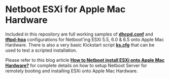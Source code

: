 Netboot ESXi for Apple Mac Hardware
===================

Included in this repository are full working samples of **[dhcpd.conf](sample-dhcpd.conf)** and **[tftpd-hpa](sample-tftpd-hpa)** configurations for Netboot'ing ESXi 5.5, 6.0 & 6.5 onto Apple Mac Hardware. There is also a very basic Kickstart script **[ks.cfg](sample-ks.cfg)** that can be used to test a scripted installation.

Please refer to this blog article **[How to Netboot install ESXi onto Apple Mac Hardware?](http://www.virtuallyghetto.com/2017/01/how-to-netboot-install-esxi-onto-apple-mac-hardware.html)** for complete details on how to setup Netboot Server for remotely booting and installing ESXi onto Apple Mac Hardware.
